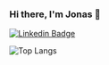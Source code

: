 ### Hi there, I'm Jonas 👋

[![Linkedin Badge](https://img.shields.io/badge/Jonas%20Soares-blue?style=flat-square&logo=Linkedin&logoColor=white&link=https://www.linkedin.com/in/jnsoares/)](https://www.linkedin.com/in/jnsoares/)

![Top Langs](https://github-readme-stats.vercel.app/api/top-langs/?username=jonassoares&layout=compact&theme=dark)




